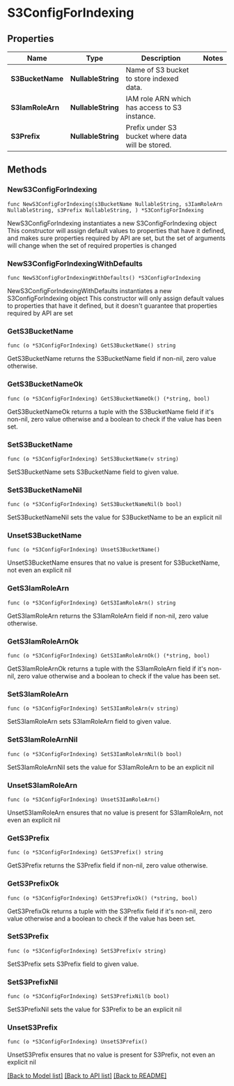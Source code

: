 # S3ConfigForIndexing

## Properties

Name | Type | Description | Notes
------------ | ------------- | ------------- | -------------
**S3BucketName** | **NullableString** | Name of S3 bucket to store indexed data. | 
**S3IamRoleArn** | **NullableString** | IAM role ARN which has access to S3 instance. | 
**S3Prefix** | **NullableString** | Prefix under S3 bucket where data will be stored. | 

## Methods

### NewS3ConfigForIndexing

`func NewS3ConfigForIndexing(s3BucketName NullableString, s3IamRoleArn NullableString, s3Prefix NullableString, ) *S3ConfigForIndexing`

NewS3ConfigForIndexing instantiates a new S3ConfigForIndexing object
This constructor will assign default values to properties that have it defined,
and makes sure properties required by API are set, but the set of arguments
will change when the set of required properties is changed

### NewS3ConfigForIndexingWithDefaults

`func NewS3ConfigForIndexingWithDefaults() *S3ConfigForIndexing`

NewS3ConfigForIndexingWithDefaults instantiates a new S3ConfigForIndexing object
This constructor will only assign default values to properties that have it defined,
but it doesn't guarantee that properties required by API are set

### GetS3BucketName

`func (o *S3ConfigForIndexing) GetS3BucketName() string`

GetS3BucketName returns the S3BucketName field if non-nil, zero value otherwise.

### GetS3BucketNameOk

`func (o *S3ConfigForIndexing) GetS3BucketNameOk() (*string, bool)`

GetS3BucketNameOk returns a tuple with the S3BucketName field if it's non-nil, zero value otherwise
and a boolean to check if the value has been set.

### SetS3BucketName

`func (o *S3ConfigForIndexing) SetS3BucketName(v string)`

SetS3BucketName sets S3BucketName field to given value.


### SetS3BucketNameNil

`func (o *S3ConfigForIndexing) SetS3BucketNameNil(b bool)`

 SetS3BucketNameNil sets the value for S3BucketName to be an explicit nil

### UnsetS3BucketName
`func (o *S3ConfigForIndexing) UnsetS3BucketName()`

UnsetS3BucketName ensures that no value is present for S3BucketName, not even an explicit nil
### GetS3IamRoleArn

`func (o *S3ConfigForIndexing) GetS3IamRoleArn() string`

GetS3IamRoleArn returns the S3IamRoleArn field if non-nil, zero value otherwise.

### GetS3IamRoleArnOk

`func (o *S3ConfigForIndexing) GetS3IamRoleArnOk() (*string, bool)`

GetS3IamRoleArnOk returns a tuple with the S3IamRoleArn field if it's non-nil, zero value otherwise
and a boolean to check if the value has been set.

### SetS3IamRoleArn

`func (o *S3ConfigForIndexing) SetS3IamRoleArn(v string)`

SetS3IamRoleArn sets S3IamRoleArn field to given value.


### SetS3IamRoleArnNil

`func (o *S3ConfigForIndexing) SetS3IamRoleArnNil(b bool)`

 SetS3IamRoleArnNil sets the value for S3IamRoleArn to be an explicit nil

### UnsetS3IamRoleArn
`func (o *S3ConfigForIndexing) UnsetS3IamRoleArn()`

UnsetS3IamRoleArn ensures that no value is present for S3IamRoleArn, not even an explicit nil
### GetS3Prefix

`func (o *S3ConfigForIndexing) GetS3Prefix() string`

GetS3Prefix returns the S3Prefix field if non-nil, zero value otherwise.

### GetS3PrefixOk

`func (o *S3ConfigForIndexing) GetS3PrefixOk() (*string, bool)`

GetS3PrefixOk returns a tuple with the S3Prefix field if it's non-nil, zero value otherwise
and a boolean to check if the value has been set.

### SetS3Prefix

`func (o *S3ConfigForIndexing) SetS3Prefix(v string)`

SetS3Prefix sets S3Prefix field to given value.


### SetS3PrefixNil

`func (o *S3ConfigForIndexing) SetS3PrefixNil(b bool)`

 SetS3PrefixNil sets the value for S3Prefix to be an explicit nil

### UnsetS3Prefix
`func (o *S3ConfigForIndexing) UnsetS3Prefix()`

UnsetS3Prefix ensures that no value is present for S3Prefix, not even an explicit nil

[[Back to Model list]](../README.md#documentation-for-models) [[Back to API list]](../README.md#documentation-for-api-endpoints) [[Back to README]](../README.md)


